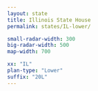 ```yaml
---
layout: state
title: Illinois State House
permalink: states/IL-lower/

small-radar-width: 300
big-radar-width: 500
map-width: 700

xx: "IL"
plan-type: "Lower"
suffix: "20L"
---
```

